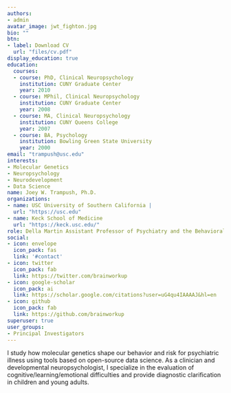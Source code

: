 ```yaml
---
authors:
- admin
avatar_image: jwt_fighton.jpg
bio: ""
btn:
- label: Download CV
  url: "files/cv.pdf"
display_education: true
education:
  courses:
  - course: PhD, Clinical Neuropsychology
    institution: CUNY Graduate Center
    year: 2010
  - course: MPhil, Clinical Neuropsychology
    institution: CUNY Graduate Center
    year: 2008
  - course: MA, Clinical Neuropsychology
    institution: CUNY Queens College
    year: 2007
  - course: BA, Psychology
    institution: Bowling Green State University
    year: 2000
email: "trampush@usc.edu"
interests:
- Molecular Genetics
- Neuropsychology
- Neurodevelopment
- Data Science
name: Joey W. Trampush, Ph.D.
organizations:
- name: USC University of Southern California |
  url: "https://usc.edu"
- name: Keck School of Medicine
  url: "https://keck.usc.edu/"
role: Della Martin Assistant Professor of Psychiatry and the Behavioral Sciences
social:
- icon: envelope
  icon_pack: fas
  link: '#contact'
- icon: twitter
  icon_pack: fab
  link: https://twitter.com/brainworkup
- icon: google-scholar
  icon_pack: ai
  link: https://scholar.google.com/citations?user=uG4qu4IAAAAJ&hl=en
- icon: github
  icon_pack: fab
  link: https://github.com/brainworkup
superuser: true
user_groups:
- Principal Investigators
---
```

I study how molecular genetics shape our behavior and risk for psychiatric illness using tools based on open-source data science. As a clinician and developmental neuropsychologist, I specialize in the evaluation of cognitive/learning/emotional difficulties and provide diagnostic clarification in children and young adults.
